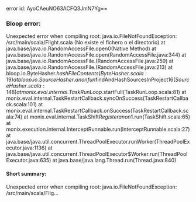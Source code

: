 error id: AyoCAeuNO63ACFQ3JmN7Yg==
### Bloop error:

Unexpected error when compiling root: java.io.FileNotFoundException: <WORKSPACE>/src/main/scala/Flight.scala (No existe el fichero o el directorio)
	at java.base/java.io.RandomAccessFile.open0(Native Method)
	at java.base/java.io.RandomAccessFile.open(RandomAccessFile.java:344)
	at java.base/java.io.RandomAccessFile.<init>(RandomAccessFile.java:259)
	at java.base/java.io.RandomAccessFile.<init>(RandomAccessFile.java:213)
	at bloop.io.ByteHasher$.hashFileContents(ByteHasher.scala:19)
	at bloop.io.SourceHasher$.$anonfun$findAndHashSourcesInProject$16(SourceHasher.scala:148)
	at monix.eval.internal.TaskRunLoop$.startFull(TaskRunLoop.scala:81)
	at monix.eval.internal.TaskRestartCallback.syncOnSuccess(TaskRestartCallback.scala:101)
	at monix.eval.internal.TaskRestartCallback.onSuccess(TaskRestartCallback.scala:74)
	at monix.eval.internal.TaskShift$Register$$anon$1.run(TaskShift.scala:65)
	at monix.execution.internal.InterceptRunnable.run(InterceptRunnable.scala:27)
	at java.base/java.util.concurrent.ThreadPoolExecutor.runWorker(ThreadPoolExecutor.java:1136)
	at java.base/java.util.concurrent.ThreadPoolExecutor$Worker.run(ThreadPoolExecutor.java:635)
	at java.base/java.lang.Thread.run(Thread.java:840)
#### Short summary: 

Unexpected error when compiling root: java.io.FileNotFoundException: <WORKSPACE>/src/main/scala/Flig...